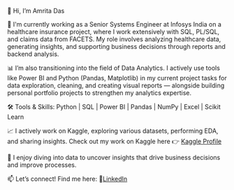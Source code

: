 👋 Hi, I’m Amrita Das

💼 I'm currently working as a Senior Systems Engineer at Infosys India on a healthcare insurance project, where I work extensively with SQL, PL/SQL, and claims data from FACETS. My role involves analyzing healthcare data, generating insights, and supporting business decisions through reports and backend analysis.

📊 I’m also transitioning into the field of Data Analytics. I actively use tools like Power BI and Python (Pandas, Matplotlib) in my current project tasks for data exploration, cleaning, and creating visual reports — alongside building personal portfolio projects to strengthen my analytics expertise.

🛠️ Tools & Skills: Python | SQL | Power BI | Pandas | NumPy | Excel | Scikit Learn

📈 I actively work on Kaggle, exploring various datasets, performing EDA, and sharing insights. Check out my work on Kaggle here 👉 [Kaggle Profile](https://www.kaggle.com/amritadas26)

👀 I enjoy diving into data to uncover insights that drive business decisions and improve processes.

📫 Let’s connect! Find me here:
🔗[LinkedIn](https://www.linkedin.com/in/amrita-das-6b9117218/)  
